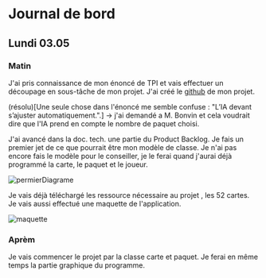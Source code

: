 # Journal de bord
## Lundi 03.05
### Matin

J'ai pris connaissance de mon énoncé de TPI et vais effectuer un découpage en sous-tâche de mon projet. 
J'ai créé le [github](https://github.com/Dal-git/BlackjackIA) de mon projet.

(résolu)[Une seule chose dans l'énoncé me semble confuse : "L’IA devant s’ajuster automatiquement.".] 
-> j'ai demandé a M. Bonvin et cela voudrait dire que l'IA prend en compte le nombre de paquet choisi.

J'ai avancé dans la doc. tech. une partie du Product Backlog.
Je fais un premier jet de ce que pourrait être mon modèle de classe. Je n'ai pas encore fais le modèle pour le conseiller, je le ferai quand j'aurai déjà programmé la carte, le paquet et le joueur.

![permierDiagrame](C:\Users\dallas.ctllz\Desktop\permierDiagrame.png)

Je vais déjà téléchargé les ressource nécessaire au projet , les 52 cartes.
Je vais aussi effectué une maquette de l'application.

![maquette](C:\Users\dallas.ctllz\Desktop\maquette.PNG)

### Aprèm

Je vais commencer le projet par la classe carte et paquet. Je ferai en même temps la partie graphique du programme.